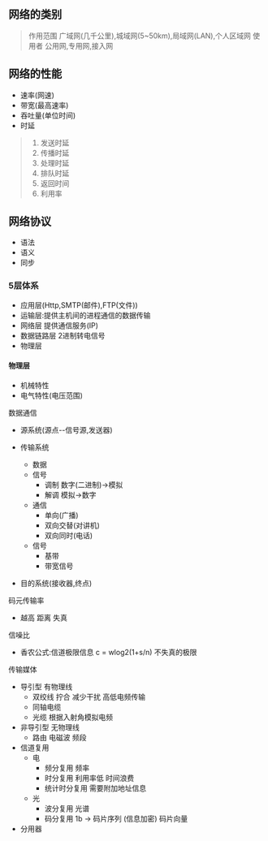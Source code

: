 ## 网络的类别
>作用范围 广域网(几千公里),城域网(5~50km),局域网(LAN),个人区域网
使用者 公用网,专用网,接入网

## 网络的性能
* 速率(网速)
* 带宽(最高速率)
* 吞吐量(单位时间)
* 时延
>1. 发送时延  
>2. 传播时延 
>3. 处理时延 
>4. 排队时延
>6. 返回时间
>7. 利用率
## 网络协议
* 语法
* 语义
* 同步
### 5层体系
* 应用层(Http,SMTP(邮件),FTP(文件))
* 运输层:提供主机间的进程通信的数据传输
* 网络层 提供通信服务(IP)
* 数据链路层 2进制转电信号
* 物理层 
#### 物理层
* 机械特性
* 电气特性(电压范围)

数据通信
* 源系统(源点--信号源,发送器)
* 传输系统 
  * 数据
  * 信号
     * 调制 数字(二进制)->模拟
     * 解调 模拟->数字
  * 通信
    * 单向(广播)
    * 双向交替(对讲机)
    * 双向同时(电话)
  * 信号
    * 基带
    * 带宽信号

* 目的系统(接收器,终点)

码元传输率
 *  越高 距离   失真  

信噪比
  * 香农公式:信道极限信息 c = wlog2(1+s/n) 不失真的极限

传输媒体
  * 导引型 有物理线 
    * 双绞线 拧合 减少干扰 高低电频传输
    * 同轴电缆  
    * 光缆 根据入射角模拟电频 
  * 非导引型 无物理线
    * 路由 电磁波 频段 
  * 信道复用
    * 电
        * 频分复用 频率
        * 时分复用 利用率低 时间浪费
        * 统计时分复用 需要附加地址信息
    * 光
        * 波分复用 光谱
        * 码分复用 1b -> 码片序列 (信息加密) 码片向量 
  * 分用器
